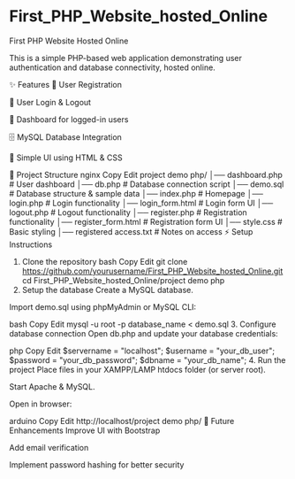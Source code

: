 # First_PHP_Website_hosted_Online

First PHP Website Hosted Online

This is a simple PHP-based web application demonstrating user authentication and database connectivity, hosted online.

✨ Features
👤 User Registration

🔐 User Login & Logout

📂 Dashboard for logged-in users

🗄️ MySQL Database Integration

🎨 Simple UI using HTML & CSS

📂 Project Structure
nginx
Copy
Edit
project demo php/
│── dashboard.php         # User dashboard
│── db.php                # Database connection script
│── demo.sql              # Database structure & sample data
│── index.php             # Homepage
│── login.php             # Login functionality
│── login_form.html       # Login form UI
│── logout.php            # Logout functionality
│── register.php          # Registration functionality
│── register_form.html    # Registration form UI
│── style.css             # Basic styling
│── registered access.txt # Notes on access
⚡ Setup Instructions
1. Clone the repository
bash
Copy
Edit
git clone https://github.com/yourusername/First_PHP_Website_hosted_Online.git
cd First_PHP_Website_hosted_Online/project demo php
2. Setup the database
Create a MySQL database.

Import demo.sql using phpMyAdmin or MySQL CLI:

bash
Copy
Edit
mysql -u root -p database_name < demo.sql
3. Configure database connection
Open db.php and update your database credentials:

php
Copy
Edit
$servername = "localhost";
$username = "your_db_user";
$password = "your_db_password";
$dbname = "your_db_name";
4. Run the project
Place files in your XAMPP/LAMP htdocs folder (or server root).

Start Apache & MySQL.

Open in browser:

arduino
Copy
Edit
http://localhost/project demo php/
🚀 Future Enhancements
Improve UI with Bootstrap

Add email verification

Implement password hashing for better security
